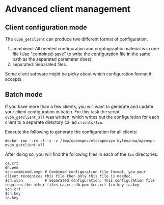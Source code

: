 # Advanced client management

## Client configuration mode

The `ovpn_getclient` can produce two different format of configuration.

1. combined: All needed configuration and cryptographic material is in one file (Use "combined-save" to write the configuration file in the same path as the separated parameter does).
2. separated: Separated files.

Some client software might be picky about which configuration format it accepts.

## Batch mode

If you have more than a few clients, you will want to generate and update your client configuration in batch. For this task the script `ovpn_getclient_all` was written, which writes out the configuration for each client to a separate directory called `clients/$cn`.

Execute the following to generate the configuration for all clients:

    docker run --rm -t -i -v /tmp/openvpn:/etc/openvpn kylemanna/openvpn ovpn_getclient_all

After doing so, you will find the following files in each of the `$cn` directories:

    ca.crt
    dh.pem
    $cn-combined.ovpn # Combined configuration file format, you your client recognices this file then only this file is needed.
    $cn.ovpn          # Separated configuration. This configuration file requires the other files ca.crt dh.pem $cn.crt $cn.key ta.key
    $cn.crt
    $cn.key
    ta.key
